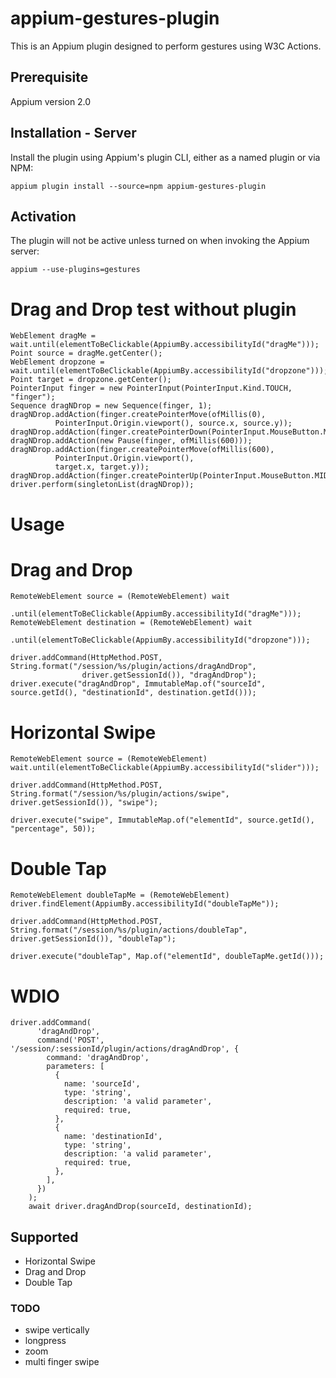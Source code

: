 # appium-gestures-plugin

This is an Appium plugin designed to perform gestures using W3C Actions.

## Prerequisite

Appium version 2.0

## Installation - Server

Install the plugin using Appium's plugin CLI, either as a named plugin or via NPM:

```
appium plugin install --source=npm appium-gestures-plugin
```

## Activation

The plugin will not be active unless turned on when invoking the Appium server:

```
appium --use-plugins=gestures
```

# Drag and Drop test without plugin

```
WebElement dragMe = wait.until(elementToBeClickable(AppiumBy.accessibilityId("dragMe")));
Point source = dragMe.getCenter();
WebElement dropzone = wait.until(elementToBeClickable(AppiumBy.accessibilityId("dropzone")));
Point target = dropzone.getCenter();
PointerInput finger = new PointerInput(PointerInput.Kind.TOUCH, "finger");
Sequence dragNDrop = new Sequence(finger, 1);
dragNDrop.addAction(finger.createPointerMove(ofMillis(0),
          PointerInput.Origin.viewport(), source.x, source.y));
dragNDrop.addAction(finger.createPointerDown(PointerInput.MouseButton.MIDDLE.asArg()));
dragNDrop.addAction(new Pause(finger, ofMillis(600)));
dragNDrop.addAction(finger.createPointerMove(ofMillis(600),
          PointerInput.Origin.viewport(),
          target.x, target.y));
dragNDrop.addAction(finger.createPointerUp(PointerInput.MouseButton.MIDDLE.asArg()));
driver.perform(singletonList(dragNDrop));
```

# Usage

# Drag and Drop

```
RemoteWebElement source = (RemoteWebElement) wait
                .until(elementToBeClickable(AppiumBy.accessibilityId("dragMe")));
RemoteWebElement destination = (RemoteWebElement) wait
                .until(elementToBeClickable(AppiumBy.accessibilityId("dropzone")));

driver.addCommand(HttpMethod.POST, String.format("/session/%s/plugin/actions/dragAndDrop",
                driver.getSessionId()), "dragAndDrop");
driver.execute("dragAndDrop", ImmutableMap.of("sourceId", source.getId(), "destinationId", destination.getId()));
```

# Horizontal Swipe

```
RemoteWebElement source = (RemoteWebElement) wait.until(elementToBeClickable(AppiumBy.accessibilityId("slider")));

driver.addCommand(HttpMethod.POST, String.format("/session/%s/plugin/actions/swipe", driver.getSessionId()), "swipe");

driver.execute("swipe", ImmutableMap.of("elementId", source.getId(), "percentage", 50));
```

# Double Tap

```
RemoteWebElement doubleTapMe = (RemoteWebElement) driver.findElement(AppiumBy.accessibilityId("doubleTapMe"));

driver.addCommand(HttpMethod.POST, String.format("/session/%s/plugin/actions/doubleTap", driver.getSessionId()), "doubleTap");

driver.execute("doubleTap", Map.of("elementId", doubleTapMe.getId()));
```

# WDIO

```
driver.addCommand(
      'dragAndDrop',
      command('POST', '/session/:sessionId/plugin/actions/dragAndDrop', {
        command: 'dragAndDrop',
        parameters: [
          {
            name: 'sourceId',
            type: 'string',
            description: 'a valid parameter',
            required: true,
          },
          {
            name: 'destinationId',
            type: 'string',
            description: 'a valid parameter',
            required: true,
          },
        ],
      })
    );
    await driver.dragAndDrop(sourceId, destinationId);

```

## Supported

- Horizontal Swipe
- Drag and Drop
- Double Tap

### TODO

- swipe vertically
- longpress
- zoom
- multi finger swipe
